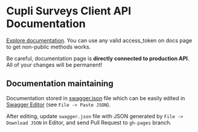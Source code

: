 Cupli Surveys Client API Documentation
======================================

[Explore documentation](https://cuplisurveys.github.io/api-docs/).
You can use any valid access_token on docs page to get non-public methods works.

Be careful, documentation page is **directly connected to production API**. All
of your changes will be permanent!

Documentation maintaining
-------------------------

Documentation stored in [swagger.json] file which can be easily edited in
[Swagger Editor](http://editor.swagger.io/) (see `File -> Paste JSON`).

After editing, update `swagger.json` file with JSON generated by `File ->
Download JSON` in Editor, and send Pull Request to `gh-pages` branch.

[swagger.json]: https://github.com/CupliSurveys/api-docs/blob/gh-pages/swagger.json

